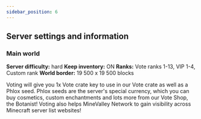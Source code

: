 ```yaml
---
sidebar_position: 6
---
```

## Server settings and information

### Main world
**Server difficulty:** hard
**Keep inventory:** ON
**Ranks:** Vote ranks 1-13, VIP 1-4, Custom rank
**World border:** 19 500 x 19 500 blocks

Voting will give you 1x Vote crate key to use in our Vote crate as well as a Phlox seed. Phlox seeds are the server's special currency, which you can buy cosmetics, custom enchantments and lots more from our Vote Shop, the Botanist! Voting also helps MineValley Network to gain visibility across Minecraft server list websites!

